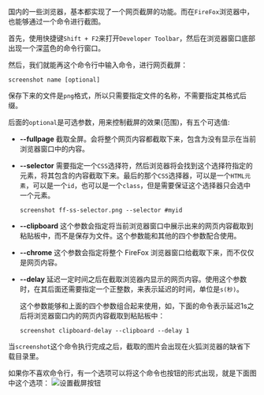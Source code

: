 国内的一些浏览器，基本都实现了一个网页截屏的功能。而在`FireFox`浏览器中，也能够通过一个命令进行截图。

首先，使用快捷键`Shift + F2`来打开`Developer Toolbar`，然后在浏览器窗口底部出现一个深蓝色的命令行窗口。

然后，我们就能再这个命令行中输入命令，进行网页截屏：

```
screenshot name [optional]
```

保存下来的文件是`png`格式，所以只需要指定文件的名称，不需要指定其格式后缀。

后面的`optional`是可选参数，用来控制截屏的效果(范围)，有五个可选值:

* **--fullpage**
    截取全屏。会将整个网页内容都截取下来，包含为没有显示在当前浏览器窗口中的内容。

* **--selector**
    需要指定一个`CSS`选择符，然后浏览器将会找到这个选择符指定的元素，将其包含的内容截取下来。最后的那个`CSS`选择器，可以是一个`HTML元素`，可以是一个`id`，也可以是一个`class`，但是需要保证这个选择器只会选中一个元素。

    ```
    screenshot ff-ss-selector.png --selector #myid
    ```

* **--clipboard**
    这个参数会指定将当前浏览器窗口中展示出来的网页内容截取到粘贴板中，而不是保存为文件。这个参数能和其他的四个参数配合使用。

* **--chrome**
    这个参数会指定将整个 FireFox 浏览器窗口给截取下来，而不仅仅是网页内容。

* **--delay**
    延迟一定时间之后在截取浏览器内显示的网页内容。使用这个参数时，在其后面还需要指定一个正整数，来表示延迟的时间，单位是`s(秒)`。
    
    这个参数能够和上面的四个参数组合起来使用，如，下面的命令表示延迟1s之后将浏览器窗口内的网页内容截取到粘贴板中：
    
    ```
    screenshot clipboard-delay --clipboard --delay 1
    ```

当`screenshot`这个命令执行完成之后，截取的图片会出现在火狐浏览器的缺省下载目录里。

如果你不喜欢命令行，有一个选项可以将这个命令也按钮的形式出现，就是下面图中这个选项：
![设置截屏按钮](http://cnd.qiniu.lin07ux.cn/2015-08-03设置截屏按钮.jpg)


